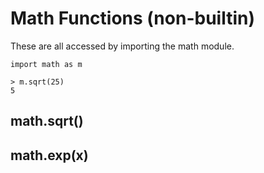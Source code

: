 # Math Functions (non-builtin)

These are all accessed by importing the math module.&#x20;

```
import math as m

> m.sqrt(25)
5
```

## math.sqrt()

## math.exp(x)
